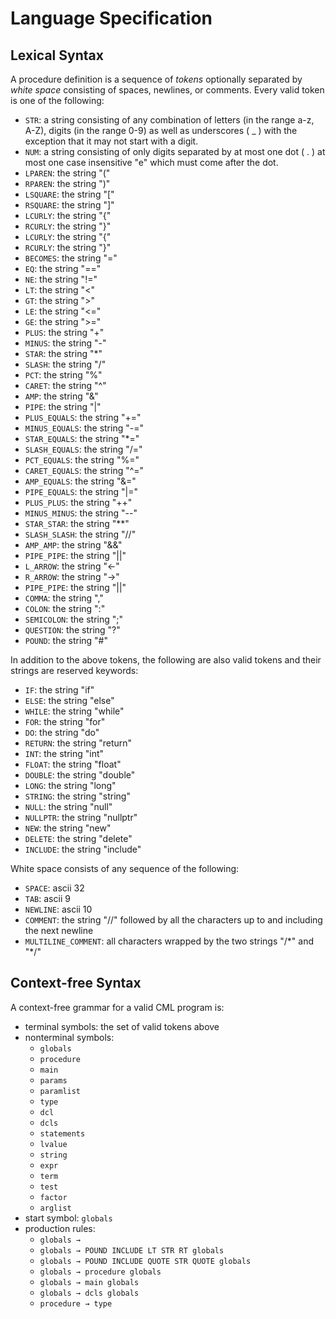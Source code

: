 # Language Specification

## Lexical Syntax

A procedure definition is a sequence of *tokens* optionally separated by *white space* consisting of spaces, newlines, or comments. Every valid token is one of the following:

 * `STR`: a string consisting of any combination of letters (in the range a-z, A-Z), digits (in the range 0-9) as well as underscores ( _ ) with the exception that it may not start with a digit.
 * `NUM`: a string consisting of only digits separated by at most one dot ( . ) at most one case insensitive "e" which must come after the dot.
 * `LPAREN`: the string "("
 * `RPAREN`: the string ")"
 * `LSQUARE`: the string "["
 * `RSQUARE`: the string "]"
 * `LCURLY`: the string "{"
 * `RCURLY`: the string "}"
 * `LCURLY`: the string "{"
 * `RCURLY`: the string "}"
 * `BECOMES`: the string "="
 * `EQ`: the string "=="
 * `NE`: the string "!="
 * `LT`: the string "<"
 * `GT`: the string ">"
 * `LE`: the string "<="
 * `GE`: the string ">="
 * `PLUS`: the string "+"
 * `MINUS`: the string "-"
 * `STAR`: the string "*"
 * `SLASH`: the string "/"
 * `PCT`: the string "%"
 * `CARET`: the string "^"
 * `AMP`: the string "&"
 * `PIPE`: the string "|"
 * `PLUS_EQUALS`: the string "+="
 * `MINUS_EQUALS`: the string "-="
 * `STAR_EQUALS`: the string "*="
 * `SLASH_EQUALS`: the string "/="
 * `PCT_EQUALS`: the string "%="
 * `CARET_EQUALS`: the string "^="
 * `AMP_EQUALS`: the string "&="
 * `PIPE_EQUALS`: the string "|="
 * `PLUS_PLUS`: the string "++"
 * `MINUS_MINUS`: the string "--"
 * `STAR_STAR`: the string "**"
 * `SLASH_SLASH`: the string "//"
 * `AMP_AMP`: the string "&&"
 * `PIPE_PIPE`: the string "||"
 * `L_ARROW`: the string "<-"
 * `R_ARROW`: the string "->"
 * `PIPE_PIPE`: the string "||"
 * `COMMA`: the string ","
 * `COLON`: the string ":"
 * `SEMICOLON`: the string ";"
 * `QUESTION`: the string "?"
 * `POUND`: the string "#"

In addition to the above tokens, the following are also valid tokens and their strings are reserved keywords:

 * `IF`: the string "if"
 * `ELSE`: the string "else"
 * `WHILE`: the string "while"
 * `FOR`: the string "for"
 * `DO`: the string "do"
 * `RETURN`: the string "return"
 * `INT`: the string "int"
 * `FLOAT`: the string "float"
 * `DOUBLE`: the string "double"
 * `LONG`: the string "long"
 * `STRING`: the string "string"
 * `NULL`: the string "null"
 * `NULLPTR`: the string "nullptr"
 * `NEW`: the string "new"
 * `DELETE`: the string "delete"
 * `INCLUDE`: the string "include"

White space consists of any sequence of the following:

 * `SPACE`: ascii 32
 * `TAB`: ascii 9
 * `NEWLINE`: ascii 10
 * `COMMENT`: the string "//" followed by all the characters up to and including the next newline
 * `MULTILINE_COMMENT`: all characters wrapped by the two strings "/\*" and "\*/"

## Context-free Syntax

A context-free grammar for a valid CML program is:

 * terminal symbols: the set of valid tokens above
 * nonterminal symbols:
   * `globals`
   * `procedure`
   * `main`
   * `params`
   * `paramlist`
   * `type`
   * `dcl`
   * `dcls`
   * `statements`
   * `lvalue`
   * `string`
   * `expr`
   * `term`
   * `test`
   * `factor`
   * `arglist`
 * start symbol: `globals`
 * production rules:
   * `globals → `
   * `globals → POUND INCLUDE LT STR RT globals`
   * `globals → POUND INCLUDE QUOTE STR QUOTE globals`
   * `globals → procedure globals`
   * `globals → main globals`
   * `globals → dcls globals`
   * `procedure → type`

